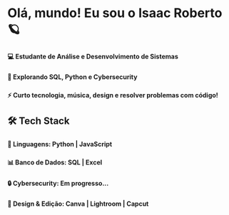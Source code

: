<h1 align="left">Olá, mundo! Eu sou o Isaac Roberto 🪐</h1>

###

<h4 align="left">💻 Estudante de Análise e Desenvolvimento de Sistemas</h4>

###

<h4 align="left">🔎 Explorando SQL, Python e Cybersecurity</h4>

###

<h4 align="left">⚡ Curto tecnologia, música, design e resolver problemas com código!</h4>

###

<h2 align="left">🛠️ Tech Stack</h2>

###

<h4 align="left">🐍 Linguagens: Python | JavaScript</h4>

###

<h4 align="left">📊 Banco de Dados: SQL | Excel</h4>

###

<h4 align="left">🔒 Cybersecurity: Em progresso...</h4>

###

<h4 align="left">🎨 Design & Edição: Canva | Lightroom | Capcut</h4>

###
